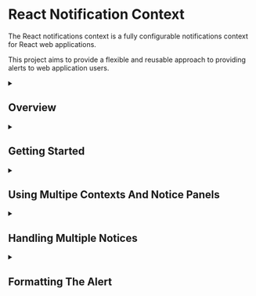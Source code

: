 # React Notification Context

The React notifications context is a fully configurable notifications context for React web applications.

This project aims to provide a flexible and reusable approach to providing alerts to web application users.

<details><summary><h2>Overview</h2></summary>
<p>
The default broswer behaviour for alerts presents an unformatted alert dialog. This is invariably ugly and does not fit into the look and feel of any web application.
It does however, have the advantage of being invoked from a global broswer function `alert(...)`.

In a production web application we want the alerts to be formatted and appear at a sensible location within the page.

Bootstrap provides an `Alert` component for formatting and rendeing user alerts. However, in order to render the alert the developer must implement some javascript plumbing to show and hide the alert as required.
In many cases this `plumbing` is effectively boiler plate and obfuscates the business logic implemented by the application.

The React notifications context abstracts this `plumbing` into a reusable React component `Notifications`

`Notifications` provides a react context `Notification.Context` in which notifications accepted by the context are dispatched to the `Notifications.Panel` to be rendered.

``` html
<App> <!-- The react application component -->
  ...
  <Notifications> <!-- The Notifications context is embedded somewhere in the React App -->
    ...
      <ComponentRaisesNotice /> <!-- Some component that raises a notice to be displayed to the user -->
    ...
    <Notifications.Panel /> <!-- The location in the React DOM where notices should be rendered for the user to see -->
    ...
      <ComponentRaisessNotice /> <!-- Some component that raises a notice to be displayed to the user -->
    ...
  </Notifications>
  ...
</App>
```

The `Notifications` component is embedded somewhere in a React application. A `Notifications.Panel` is embedded somewhere within the `Notifications` component.
Any component which submmits a notice to the `Notifications.Context` wihtin the `Notifications` component will have the notice sent to the `Notifications.Panel` to be rendered for the user to see.

The code below shows a basic React component which submits a notice to be shown on the `Notifications.Panel`

``` javascript
const ComponentRaisedNotice = (props) => {

  const notices = useContext(Notifications.Context);
  
  notices.accept({
    type: "success", 
    title: "Opps I did it again!", 
    message: "Hit me baby one more time!", 
    timeout: 5000});
    
  return <span>Notice Sent!</span>;

};
```

The accepted notice is routed to the `Notifications.Panel` to be rendered by the configured alert component. The only code which exists within the business logic of the application
is to get the notifications context 

``` javascript
const notices = useContext(Notifications.Context);
``` 

and to submit the notice

``` javascript
notices.accept({
  type: "success", 
  title: "Opps I did it again!", 
  message: "Hit me baby one more time!", 
  timeout: 5000});
```
</p>
</details>
<details><summary><h2>Getting Started</h2></summary>

### Install

```
npm import react-notifications-context
```

### Import

``` javascript
import Notifications from 'react-notifications-context';
```

### Usage

1. Include a `Notifications` component in the applications DOM to gather notices submitted by child components.
2. Include a `Notifications.Panel` within the `Notifications` component where the notices should be presented to the user
3. In a component which is to submit a notice get the notifications context 

``` javascript
const notices = useContext(Notifications.Context);
```
 
4. To submit a notice call the `accept` method of the notifications context with the notice to show to the user

``` javascript
notices.accept({
  type: "success", 
  title: "Opps I did it again!", 
  message: "Hit me baby one more time!", 
  timeout: 5000});
```
</details>
<details><summary><h2>Using Multipe Contexts And Notice Panels</h2></summary>

The React notifications context supports using multiple `Notifications` components in the application.
`Notifications` componnents can be included anywhere in the applications DOM. They can be siblings or children of each other.
The react `useContext` hook finds the closest parent `Notifications` component to the component submitting the notice and routes the notice to the `Notifications.Panel` embedded in that `Notifications` component.

There must be one and only one `Notifications.Panel` in any rendered `Notifications` component. If there is more than one it is indeterminate which panel will recieve notices. If there is no `Notifications.Panel` 
The notices will not be rendered but will be cached waiting for a `Notifications.Panel` to be included.

If a notice is submitted outside of a `Notifications` component then the notice is raised using a browser alert.

``` html
<App>
  <!-- Notices submitted here will raise browser alerts -->
  <Notifications>
    <!-- Notices submitted here will raise alerts in panel 1 -->
    <Noticifations.Panel /> <!-- Panel 1 -->
    <!-- Notices submitted here will raise alerts in panel 1 -->
    <Notifications>
      <!-- Notices submitted here will raise alerts in panel 2 -->
      <Noticifations.Panel /> <!-- Panel 2 -->
      <!-- Notices submitted here will raise alerts in panel 2 -->
    </Notifications>
    <!-- Notices submitted here will raise alerts in panel 1 -->
  </Notifications>
  <!-- Notices submitted here will raise browser alerts -->
</App>
```

**Note** There is no requirement for the `Notifications` component to be an immediate child of the <App> nor for the `Notifications.Panel` to be an immediate child of its `Notifications`. The exmaple given ommits more detailed nesting for reasons of clarity

**Note** Notices raised inside of a `Notifications` component are queued until a `Notifications.Panel` exists and is ready to display the notice

</details>
<details><summary><h2>Handling Multiple Notices</h2></summary>

The React notifications context uses a [@k2_tools/utils.queues.queue](https://github.com/simonemmott/k2-tools-utils/blob/HEAD/docs/QUEUES.md) to queue notices until the `Notifications.Panel` is ready to display them.

Multiple notices can be submitted and all will be queued in the order they were submitted and displayed to the user one at a time.

The `Notifications.Panel` uses a `QueuedCountDownTimer` to automatically timeout the notice after the submitted or configured timeout has elapsed. Once a notice is closed, either by the user or timed out automatically the next queued notice is rendered for the user.

</details>
<details><summary><h2>Formatting The Alert</h2></summary>

Out of the box the React notifications context renders a very basic self-closing alert. 
Production applicaitons will want to replace this basic alert format with a format consistent with the look and feel of the application.




</details>